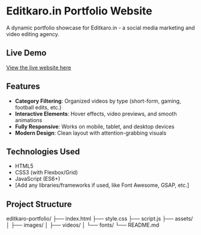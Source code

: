 # Editkaro.in Portfolio Website

A dynamic portfolio showcase for Editkaro.in - a social media marketing and video editing agency.

## Live Demo
[View the live website here]( https://rachitkumar74.github.io/Miniproject/)

## Features
- **Category Filtering**: Organized videos by type (short-form, gaming, football edits, etc.)
- **Interactive Elements**: Hover effects, video previews, and smooth animations
- **Fully Responsive**: Works on mobile, tablet, and desktop devices
- **Modern Design**: Clean layout with attention-grabbing visuals

## Technologies Used
- HTML5
- CSS3 (with Flexbox/Grid)
- JavaScript (ES6+)
- [Add any libraries/frameworks if used, like Font Awesome, GSAP, etc.]

## Project Structure
editkaro-portfolio/
├── index.html
├── style.css
├── script.js
├── assets/
│ ├── images/
│ ├── videos/
│ └── fonts/
└── README.md
